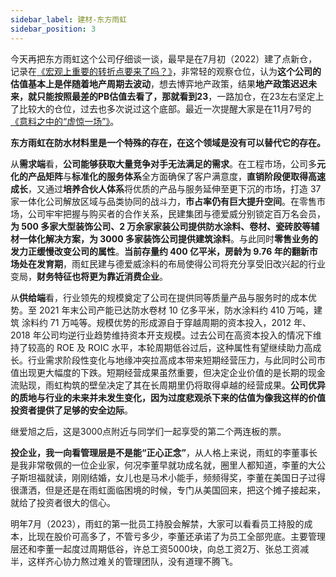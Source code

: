 ```yaml
---
sidebar_label: 建材-东方雨虹
sidebar_position: 3
---
```


今天再把东方雨虹这个公司仔细谈一谈，最早是在7月初（2022）建了点新仓，记录在[《宏观上重要的转折点要来了吗？》](https://mp.weixin.qq.com/s?__biz=Mzg3MDc4OTQyNA==&mid=2247483998&idx=1&sn=f02a170d43ff5d6bf6fdd36e7c3bcc42&chksm=ce893a01f9feb31792690874123a6cc5221b807b66fda9e872c87c38c4bdefe31f7cd66fa156&scene=21#wechat_redirect)，非常轻的观察仓位，认为**这个公司的估值基本上是伴随着地产周期去波动**，想去博弈地产政策，结果**地产政策迟迟未来，就只能按照最差的PB估值去看了，那就看到23**，一路加仓，在23左右坚定上了比较大的仓位，过去也多次说过这个底部。最近一次提醒大家是在11月7号的[《意料之中的“虚惊一场”》](https://mp.weixin.qq.com/s?__biz=Mzg3MDc4OTQyNA==&mid=2247484755&idx=1&sn=994f5b009ac39d019adf4fb4933cb655&chksm=ce893d0cf9feb41aceb63f924084d9530bff589b32448e6117ce5d5f9023c58893d155d729e3&scene=21#wechat_redirect)。

**东方雨虹在防水材料里是一个特殊的存在，在这个领域是没有可以替代它的存在。**

从**需求端**看，**公司能够获取大量竞争对手无法满足的需求**。在工程市场，公司多**元化的产品矩阵**与**标准化的服务体系**全方面确保了客户满意度，**直销阶段便取得高速 成长**，又通过**培养合伙人体系**将优质的产品与服务延伸至更下沉的市场，打造 37 家一体化公司解放区域与品类协同的战斗力，**市占率仍有巨大提升空间**。在零售市场，公司牢牢把握与购买者的合作关系，民建集团与德爱威分别锁定百万名会员，**为 500 多家大型装饰公司、2 万余家家装公司提供防水涂料、卷材、瓷砖胶等辅材一体化解决方案，为 3000 多家装饰公司提供建筑涂料**。与此同时**零售业务的发力正缓慢改变公司的属性**。**当前存量约 400 亿平米，房龄为 9.76 年的翻新市场处在发育期**，雨虹民建与德爱威涂料的布局使得公司将充分享受旧改兴起的行业变局，**财务特征也将更为靠近消费企业**。 

从**供给端**看，行业领先的规模奠定了公司在提供同等质量产品与服务时的成本优势。至 2021 年末公司产能已达防水卷材 10 亿多平米，防水涂料约 410 万吨，建筑 涂料约 71 万吨等。规模优势的形成源自于穿越周期的资本投入，2012 年、2018 年公司均逆行业趋势维持资本开支规模。过去公司在高资本投入的情况下维持了较高的 ROE 及 ROIC 水平，本轮周期低谷过后，这种属性有望继续助力高成长。行业需求阶段性变化与地缘冲突拉高成本带来短期经营压力，与此同时公司市值出现更大幅度的下跌。短期经营成果虽然重要，但决定企业价值的是长期的现金流贴现，雨虹构筑的壁垒决定了其在长周期里仍将取得卓越的经营成果。**公司优异的质地与行业的未来并未发生变化，因为过度悲观杀下来的估值为像我这样的价值投资者提供了足够的安全边际**。

继爱旭之后，这是3000点附近与同学们一起享受的第二个两连板的票。

**投企业，我一向看管理层是不是能“正心正念”**，从人格上来说，雨虹的李董事长是我非常敬佩的一位企业家，何况李董早就功成名就，圈里人都知道，李董的大公子斯坦福就读，刚刚结婚，女儿也是马术小能手，频频得奖，李董在美国日子过得很潇洒，但是还是在雨虹面临困境的时候，专门从美国回来，把这个摊子接起来，就给了投资者很大的信心。

明年7月（2023），雨虹的第一批员工持股会解禁，大家可以看看员工持股的成本，比现在股价可高多了，不管亏多少，李董还承诺了为员工全部兜底。主要管理层还和李董一起度过周期低谷，许总工资5000块，向总工资2万、张总工资减半，这样齐心协力熬过难关的管理团队，没有道理不腾飞。